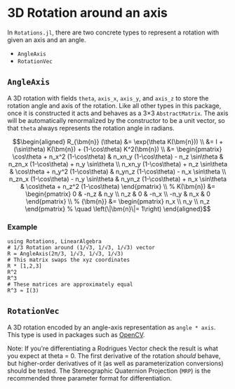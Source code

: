 # 3D Rotation around an axis

In `Rotations.jl`, there are two concrete types to represent a rotation with given an axis and an angle.

* `AngleAxis`
* `RotationVec`

## `AngleAxis`
A 3D rotation with fields `theta`, `axis_x`, `axis_y`, and `axis_z` to store the rotation angle and axis of the rotation.
Like all other types in this package, once it is constructed it acts and behaves as a 3×3 `AbstractMatrix`.
The axis will be automatically renormalized by the constructor to be a unit vector, so that `theta` always represents the rotation angle in radians.

```math
\begin{aligned}
R_{\bm{n}} (\theta)
&= \exp(\theta K(\bm{n})) \\
&= I + (\sin\theta) K(\bm{n})  +  (1-\cos\theta) K^2(\bm{n}) \\
&= \begin{pmatrix}
\cos\theta + n_x^2 (1-\cos\theta) & n_xn_y (1-\cos\theta) - n_z \sin\theta & n_zn_x (1-\cos\theta) + n_y \sin\theta \\
n_xn_y (1-\cos\theta) + n_z \sin\theta & \cos\theta + n_y^2 (1-\cos\theta) & n_yn_z (1-\cos\theta) - n_x \sin\theta \\
n_zn_x (1-\cos\theta) - n_y \sin\theta & n_yn_z (1-\cos\theta) + n_x \sin\theta & \cos\theta + n_z^2 (1-\cos\theta)
\end{pmatrix} \\
%
K(\bm{n})
&= \begin{pmatrix}
0    & -n_z & n_y \\
n_z  & 0    & -n_x \\
-n_y & n_x  & 0
\end{pmatrix} \\
%
{\bm{n}}
&= \begin{pmatrix}
n_x \\
n_y \\
n_z
\end{pmatrix}
%
\quad \left(\|\bm{n}\|= 1\right)
\end{aligned}
```

### Example

```@repl
using Rotations, LinearAlgebra
# 1/3 Rotation around (1/√3, 1/√3, 1/√3) vector
R = AngleAxis(2π/3, 1/√3, 1/√3, 1/√3)
# This matrix swaps the xyz coordinates
R * [1,2,3]
R^2
R^3
# These matrices are approximately equal
R^3 ≈ I(3)
```

## `RotationVec`
A 3D rotation encoded by an angle-axis representation as `angle * axis`.
This type is used in packages such as [OpenCV](http://docs.opencv.org/2.4/modules/calib3d/doc/camera_calibration_and_3d_reconstruction.html#void%20Rodrigues%28InputArray%20src,%20OutputArray%20dst,%20OutputArray%20jacobian%29).

Note: If you're differentiating a Rodrigues Vector check the result is what you expect at theta = 0.
The first derivative of the rotation *should* behave, but higher-order derivatives of it (as well as parameterization conversions) should be tested.
The Stereographic Quaternion Projection (`MRP`) is the recommended three parameter format for differentiation.
